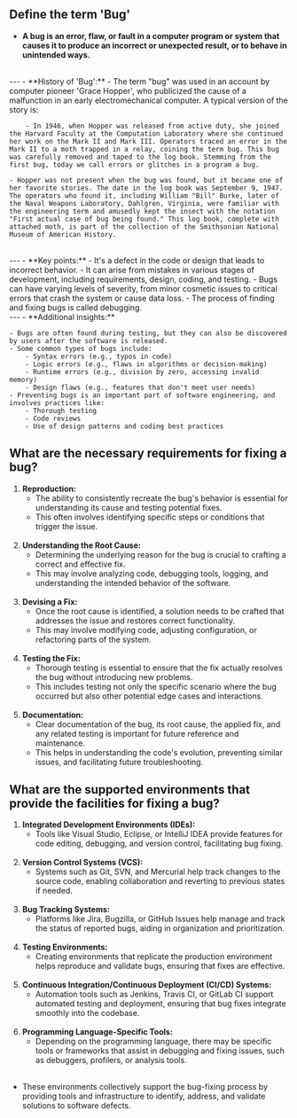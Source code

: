 ## Define the term 'Bug'

- **A bug is an error, flaw, or fault in a computer program or system that causes it to produce an incorrect or unexpected result, or to behave in unintended ways.**
<br>
---
- **History of 'Bug':**
    - The term "bug" was used in an account by computer pioneer 'Grace Hopper', who publicized the cause of a malfunction in an early electromechanical computer. A typical version of the story is:

        - In 1946, when Hopper was released from active duty, she joined the Harvard Faculty at the Computation Laboratory where she continued her work on the Mark II and Mark III. Operators traced an error in the Mark II to a moth trapped in a relay, coining the term bug. This bug was carefully removed and taped to the log book. Stemming from the first bug, today we call errors or glitches in a program a bug.

    - Hopper was not present when the bug was found, but it became one of her favorite stories. The date in the log book was September 9, 1947. The operators who found it, including William "Bill" Burke, later of the Naval Weapons Laboratory, Dahlgren, Virginia, were familiar with the engineering term and amusedly kept the insect with the notation "First actual case of bug being found." This log book, complete with attached moth, is part of the collection of the Smithsonian National Museum of American History.
<br>
---
- **Key points:**
    - It's a defect in the code or design that leads to incorrect behavior.
    - It can arise from mistakes in various stages of development, including requirements, design, coding, and testing.
    - Bugs can have varying levels of severity, from minor cosmetic issues to critical errors that crash the system or cause data loss.
    - The process of finding and fixing bugs is called debugging.
<br>
---
- **Additional insights:**

    - Bugs are often found during testing, but they can also be discovered by users after the software is released.
    - Some common types of bugs include:
        - Syntax errors (e.g., typos in code)
        - Logic errors (e.g., flaws in algorithms or decision-making)
        - Runtime errors (e.g., division by zero, accessing invalid memory)
        - Design flaws (e.g., features that don't meet user needs)
    - Preventing bugs is an important part of software engineering, and involves practices like:
        - Thorough testing
        - Code reviews
        - Use of design patterns and coding best practices

## What are the necessary requirements for fixing a bug?

1. **Reproduction:**
    - The ability to consistently recreate the bug's behavior is essential for understanding its cause and testing potential fixes.
    - This often involves identifying specific steps or conditions that trigger the issue.
<br><br>
2. **Understanding the Root Cause:**
    - Determining the underlying reason for the bug is crucial to crafting a correct and effective fix.
    - This may involve analyzing code, debugging tools, logging, and understanding the intended behavior of the software.
<br><br>
3. **Devising a Fix:**
    - Once the root cause is identified, a solution needs to be crafted that addresses the issue and restores correct functionality.
    - This may involve modifying code, adjusting configuration, or refactoring parts of the system.
<br><br>
4. **Testing the Fix:**
    - Thorough testing is essential to ensure that the fix actually resolves the bug without introducing new problems.
    - This includes testing not only the specific scenario where the bug occurred but also other potential edge cases and interactions.
<br><br>
5. **Documentation:**
    - Clear documentation of the bug, its root cause, the applied fix, and any related testing is important for future reference and maintenance.
    - This helps in understanding the code's evolution, preventing similar issues, and facilitating future troubleshooting.

## What are the supported environments that provide the facilities for fixing a bug?

1. **Integrated Development Environments (IDEs):**
    - Tools like Visual Studio, Eclipse, or IntelliJ IDEA provide features for code editing, debugging, and version control, facilitating bug fixing.
<br><br>
2. **Version Control Systems (VCS):**
    - Systems such as Git, SVN, and Mercurial help track changes to the source code, enabling collaboration and reverting to previous states if needed.
<br><br>
3. **Bug Tracking Systems:**
    - Platforms like Jira, Bugzilla, or GitHub Issues help manage and track the status of reported bugs, aiding in organization and prioritization.
<br><br>
4. **Testing Environments:**
    - Creating environments that replicate the production environment helps reproduce and validate bugs, ensuring that fixes are effective.
<br><br>
5. **Continuous Integration/Continuous Deployment (CI/CD) Systems:**
    - Automation tools such as Jenkins, Travis CI, or GitLab CI support automated testing and deployment, ensuring that bug fixes integrate smoothly into the codebase.
<br><br>
6. **Programming Language-Specific Tools:**
    - Depending on the programming language, there may be specific tools or frameworks that assist in debugging and fixing issues, such as debuggers, profilers, or analysis tools.
<br><br>

- These environments collectively support the bug-fixing process by providing tools and infrastructure to identify, address, and validate solutions to software defects.
